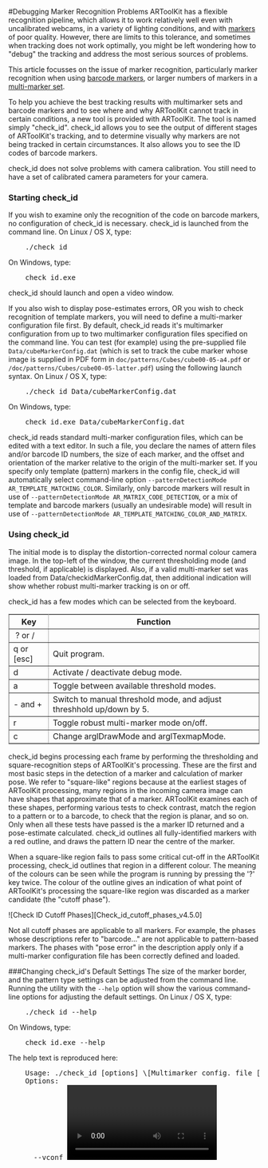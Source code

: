 #Debugging Marker Recognition Problems
ARToolKit has a flexible recognition pipeline, which allows it to work relatively well even with uncalibrated webcams, in a variety of lighting conditions, and with [markers][marker_about] of poor quality. However, there are limits to this tolerance, and sometimes when tracking does not work optimally, you might be left wondering how to "debug" the tracking and address the most serious sources of problems.

This article focusses on the issue of marker recognition, particularly marker recognition when using [barcode markers][marker_barcode], or larger numbers of markers in a [multi-marker set][marker_multi].

To help you achieve the best tracking results with multimarker sets and barcode markers and to see where and why ARToolKit cannot track in certain conditions, a new tool is provided with ARToolKit. The tool is named simply "check_id". check_id allows you to see the output of different stages of ARToolKit's tracking, and to determine visually why markers are not being tracked in certain circumstances. It also allows you to see the ID codes of barcode markers.

check_id does not solve problems with camera calibration. You still need to have a set of calibrated camera parameters for your camera.

### Starting check_id
If you wish to examine only the recognition of the code on barcode markers, no configuration of check_id is necessary. check_id is launched from the command line.
On Linux / OS X, type:
<pre>
    ./check_id
</pre>
On Windows, type:
<pre>
    check_id.exe
</pre>

check_id should launch and open a video window.

If you also wish to display pose-estimates errors, OR you wish to check recognition of template markers, you will need to define a multi-marker configuration file first. By default, check_id reads it's multimarker configuration from up to two multimarker configuration files specified on the command line. You can test (for example) using the pre-supplied file `Data/cubeMarkerConfig.dat` (which is set to track the cube marker whose image is supplied in PDF form in `doc/patterns/Cubes/cube00-05-a4.pdf` or `/doc/patterns/Cubes/cube00-05-latter.pdf`) using the following launch syntax.
On Linux / OS X, type:
<pre>
    ./check_id Data/cubeMarkerConfig.dat
</pre>
On Windows, type:
<pre>
    check_id.exe Data/cubeMarkerConfig.dat
</pre>

check_id reads standard multi-marker configuration files, which can be edited with a text editor. In such a file, you declare the names of attern files and/or barcode ID numbers, the size of each marker, and the offset and orientation of the marker relative to the origin of the multi-marker set. If you specify only template (pattern) markers in the config file, check_id will automatically select command-line option `--patternDetectionMode AR_TEMPLATE_MATCHING_COLOR`. Similarly, only barcode markers will result in use of `--patternDetectionMode AR_MATRIX_CODE_DETECTION`, or a mix of template and barcode markers (usually an undesirable mode) will result in use of `--patternDetectionMode AR_TEMPLATE_MATCHING_COLOR_AND_MATRIX`.

### Using check_id
The initial mode is to display the distortion-corrected normal colour camera image. In the top-left of the window, the current thresholding mode (and threshold, if applicable) is displayed. Also, if a valid multi-marker set was loaded from Data/checkidMarkerConfig.dat, then additional indication will show whether robust multi-marker tracking is on or off.

check_id has a few modes which can be selected from the keyboard.
<table rules="all" style="margin:1em 1em 1em 0; border:solid 1px #AAAAAA; border-collapse:collapse;empty-cells:show;" border="2" cellpadding="3" cellspacing="4">
<tbody><tr>
<th>Key </th><th> Function
</th></tr>
<tr>
<td>&nbsp;? or /
</td></tr>
<tr>
<td> q or [esc]
</td><td> Quit program.
</td></tr>
<tr>
<td> d
</td><td> Activate / deactivate debug mode.
</td></tr>
<tr>
<td> a
</td><td> Toggle between available threshold modes.
</td></tr>
<tr>
<td> - and +
</td><td> Switch to manual threshold mode, and adjust threshhold up/down by 5.
</td></tr>
<tr>
<td> r
</td><td> Toggle robust multi-marker mode on/off.
</td></tr>
<tr>
<td> c
</td><td> Change arglDrawMode and arglTexmapMode.
</td></tr></tbody></table>

check_id begins processing each frame by performing the thresholding and square-recognition steps of ARToolKit's processing. These are the first and most basic steps in the detection of a marker and calculation of marker pose. We refer to "square-like" regions because at the earliest stages of ARToolKit processing, many regions in the incoming camera image can have shapes that approximate that of a marker. ARToolKit examines each of these shapes, performing various tests to check contrast, match the region to a pattern or to a barcode, to check that the region is planar, and so on. Only when all these tests have passed is the a marker ID returned and a pose-estimate calculated. check_id outlines all fully-identified markers with a red outline, and draws the pattern ID near the centre of the marker.

When a square-like region fails to pass some critical cut-off in the ARToolKit processing, check_id outlines that region in a different colour. The meaning of the colours can be seen while the program is running by pressing the '?' key twice. The colour of the outline gives an indication of what point of ARToolKit's processing the square-like region was discarded as a marker candidate (the "cutoff phase").

![Check ID Cutoff Phases][Check_id_cutoff_phases_v4.5.0]

Not all cutoff phases are applicable to all markers. For example, the phases whose descriptions refer to "barcode..." are not applicable to pattern-based markers. The phases with "pose error" in the description apply only if a multi-marker configuration file has been correctly defined and loaded.

###Changing check_id's Default Settings
The size of the marker border, and the pattern type settings can be adjusted from the command line. Running the utility with the `--help` option will show the various command-line options for adjusting the default settings.
On Linux / OS X, type:
<pre>
    ./check_id --help
</pre>
On Windows, type:
<pre>
    check_id.exe --help
</pre>

The help text is reproduced here:
<pre>
    Usage: ./check_id [options] \[Multimarker config. file [Multimarker config. file 2]]
    Options:
      --vconf <video parameter for the camera>
      --cpara <camera parameter file for the camera>
      --borderSize f: specify the width of the pattern border, as a percentage
                 of the marker width. Range (0.0 - 0.5) (not inclusive).
      --matrixCodeType k: specify the type of matrix code used, where k is one of:
                 AR_MATRIX_CODE_3x3 AR_MATRIX_CODE_3x3_HAMMING63
                 AR_MATRIX_CODE_3x3_PARITY65 AR_MATRIX_CODE_4x4
                 AR_MATRIX_CODE_4x4_BCH_13_9_3 AR_MATRIX_CODE_4x4_BCH_13_5_5
      --labelingMode AR_LABELING_BLACK_REGION|AR_LABELING_WHITE_REGION
      --patternDetectionMode k: specify the pattern detection mode, where k is one
                 of: AR_TEMPLATE_MATCHING_COLOR AR_TEMPLATE_MATCHING_MONO
                 AR_MATRIX_CODE_DETECTION AR_TEMPLATE_MATCHING_COLOR_AND_MATRIX
                 AR_TEMPLATE_MATCHING_MONO_AND_MATRIX
      -h -help --help: show this message
</pre>

[marker_about]: Marker_Training:marker_about
[marker_barcode]: Marker_Training:marker_barcode
[marker_multi]: Marker_Training:marker_multi
[Check_id_cutoff_phases_v4]: /Check_id_cutoff_phases_v4.5.0.png